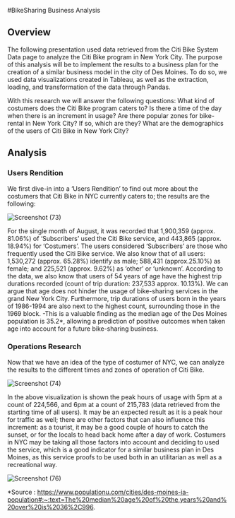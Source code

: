 #BikeSharing Business Analysis

## Overview

The following presentation used data retrieved from the Citi Bike System Data page to analyze the Citi Bike program in New York City.  The purpose of this analysis will be to implement the results to a business plan for the creation of a similar business model in the city of Des Moines. To do so, we used data visualizations created in Tableau, as well as the extraction, loading, and transformation of the data through Pandas. 

With this research we will answer the following questions:
	What kind of costumers does the Citi Bike program caters to?
	Is there a time of the day when there is an increment in usage?
  Are there popular zones for bike-rental in New York City? If so, which are they?
	What are the demographics of the users of Citi Bike in New York City?

## Analysis

### Users Rendition

We first dive-in into a ‘Users Rendition’ to find out more about the costumers that Citi Bike in NYC currently caters to; the results are the following:

![Screenshot (73)](https://user-images.githubusercontent.com/111472338/213178044-be373afe-dfb9-4c90-a0ed-eec00b6b28a1.png)

For the single month of August, it was recorded that 1,900,359 (approx. 81.06%) of ‘Subscribers’ used the Citi Bike service, and 443,865 (approx. 18.94%) for ‘Costumers’. The users considered ‘Subscribers’ are those who frequently used the Citi Bike service. We also know that of all users: 1,530,272 (approx. 65.28%) identify as male; 588,431 (approx.25.10%) as female; and 225,521 (approx. 9.62%) as ‘other’ or ‘unknown’. According to the data, we also know that users of 54 years of age have the highest trip durations recorded (count of trip duration: 237,533 approx. 10.13%).  We can argue that age does not hinder the usage of bike-sharing services in the grand New York City. Furthermore, trip durations of users born in the years of 1986-1994 are also next to the highest count, surrounding those in the 1969 block. -This is a valuable finding as the median age of the Des Moines population is 35.2*, allowing a prediction of positive outcomes when taken age into account for a future bike-sharing business.

### Operations Research

Now that we have an idea of the type of costumer of NYC, we can analyze the results to the different times and zones of operation of Citi Bike. 

![Screenshot (74)](https://user-images.githubusercontent.com/111472338/213188806-0cce9ca7-9064-4ee1-8b5a-e848d638b018.png)

In the above visualization is shown the peak hours of usage with 5pm at a count of 224,566, and 6pm at a count of 215,783 (data retrieved from the starting time of all users). It may be an expected result as it is a peak hour for traffic as well; there are other factors that can also influence this increment: as a tourist, it may be a good couple of hours to catch the sunset, or for the locals to head back home after a day of work. Costumers in NYC may be taking all those factors into account and deciding to used the service, which is a good indicator for a similar business plan in Des Moines, as this service proofs to be used both in an utilitarian as well as a recreational way.

![Screenshot (76)](https://user-images.githubusercontent.com/111472338/213192121-74f63e50-db6a-426f-834c-7cd171f016b6.png)


*Source :  https://www.populationu.com/cities/des-moines-ia-population#:~:text=The%20median%20age%20of%20the,years%20and%20over%20is%2036%2C996.
